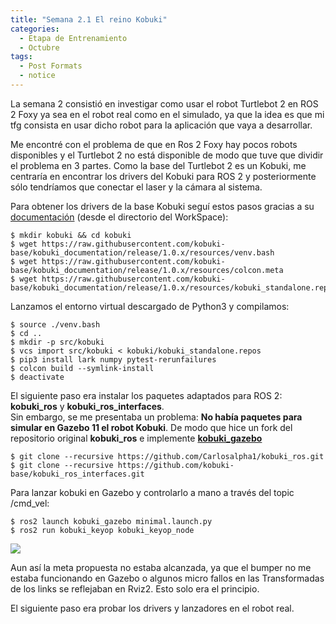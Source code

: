 ```yaml
---
title: "Semana 2.1 El reino Kobuki"
categories:
  - Etapa de Entrenamiento
  - Octubre
tags:
  - Post Formats
  - notice
---
```


La semana 2 consistió en investigar como usar el robot Turtlebot 2 en ROS 2 Foxy ya sea en el robot real como en el simulado, ya que la idea es que mi tfg consista en usar dicho robot para la aplicación que vaya a desarrollar.

Me encontré con el problema de que en Ros 2 Foxy hay pocos robots disponibles y el Turtlebot 2 no está disponible de modo que tuve que dividir el problema en 3 partes. Como la base del Turtlebot 2 es un Kobuki, me centraría en encontrar los drivers del Kobuki para ROS 2 y posteriormente sólo tendríamos que conectar el laser y la cámara al sistema.

Para obtener los drivers de la base Kobuki seguí estos pasos gracias a su [documentación](https://kobuki.readthedocs.io/en/release-1.0.x/about.html) (desde el directorio del WorkSpace):
~~~
$ mkdir kobuki && cd kobuki
$ wget https://raw.githubusercontent.com/kobuki-base/kobuki_documentation/release/1.0.x/resources/venv.bash
$ wget https://raw.githubusercontent.com/kobuki-base/kobuki_documentation/release/1.0.x/resources/colcon.meta
$ wget https://raw.githubusercontent.com/kobuki-base/kobuki_documentation/release/1.0.x/resources/kobuki_standalone.repos
~~~

Lanzamos el entorno virtual descargado de Python3 y compilamos:
~~~
$ source ./venv.bash
$ cd ..
$ mkdir -p src/kobuki
$ vcs import src/kobuki < kobuki/kobuki_standalone.repos
$ pip3 install lark numpy pytest-rerunfailures
$ colcon build --symlink-install
$ deactivate
~~~

El siguiente paso era instalar los paquetes adaptados para ROS 2: **kobuki_ros** y **kobuki_ros_interfaces**.  
Sin embargo, se me presentaba un problema: **No había paquetes para simular en Gazebo 11 el robot Kobuki**. De modo que hice un fork del repositorio original **kobuki_ros** e implemente [**kobuki_gazebo**](https://github.com/Carlosalpha1/kobuki_ros)

~~~
$ git clone --recursive https://github.com/Carlosalpha1/kobuki_ros.git
$ git clone --recursive https://github.com/kobuki-base/kobuki_ros_interfaces.git
~~~

Para lanzar kobuki en Gazebo y controlarlo a mano a través del topic /cmd_vel:
~~~
$ ros2 launch kobuki_gazebo minimal.launch.py
$ ros2 run kobuki_keyop kobuki_keyop_node
~~~

![](/2021-tfg-carlos-caminero/images/kobuki_gazebo.png)  

Aun así la meta propuesta no estaba alcanzada, ya que el bumper no me estaba funcionando en Gazebo o algunos micro fallos en las Transformadas de los links se reflejaban en Rviz2. Esto solo era el principio.

El siguiente paso era probar los drivers y lanzadores en el robot real.
